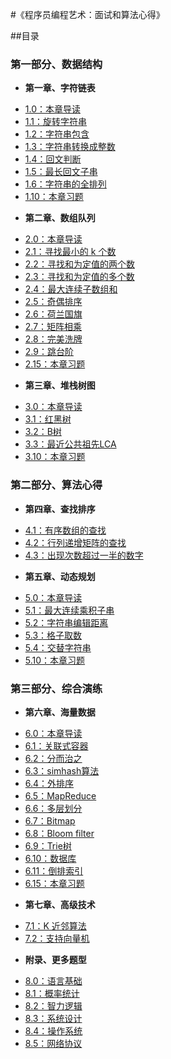 #《程序员编程艺术：面试和算法心得》

##目录
### 第一部分、数据结构
* **第一章、字符链表**
 - [1.0：本章导读](01.00.md)
 - [1.1：旋转字符串](01.01.md)
 - [1.2：字符串包含](01.02.md)
 - [1.3：字符串转换成整数](01.03.md)
 - [1.4：回文判断](01.04.md)
 - [1.5：最长回文子串](01.05.md)
 - [1.6：字符串的全排列](01.06.md)
 - [1.10：本章习题](01.10.md)
* **第二章、数组队列**
 - [2.0：本章导读](02.00.md)
 - [2.1：寻找最小的 k 个数](02.01.md) 
 - [2.2：寻找和为定值的两个数](02.02.md)
 - [2.3：寻找和为定值的多个数](02.03.md)
 - [2.4：最大连续子数组和](02.04.md)
 - [2.5：奇偶排序](02.05.md)
 - [2.6：荷兰国旗](02.06.md)
 - [2.7：矩阵相乘](02.07.md)
 - [2.8：完美洗牌](02.08.md)
 - [2.9：跳台阶](02.09.md)
 - [2.15：本章习题](02.15.md)
* **第三章、堆栈树图**
 - [3.0：本章导读](03.00.md)
 - [3.1：红黑树](03.01.md)
 - [3.2：B树](03.02.md)
 - [3.3：最近公共祖先LCA](03.03.md)
 - [3.10：本章习题](03.10.md)
 
### 第二部分、算法心得
* **第四章、查找排序**
 - [4.1：有序数组的查找](04.01.md)
 - [4.2：行列递增矩阵的查找](04.02.md)
 - [4.3：出现次数超过一半的数字](04.03.md)
* **第五章、动态规划**
 - [5.0：本章导读](05.00.md)
 - [5.1：最大连续乘积子串](05.01.md)
 - [5.2：字符串编辑距离](05.02.md)
 - [5.3：格子取数](05.03.md)
 - [5.4：交替字符串](05.04.md)
 - [5.10：本章习题](05.10.md)
 
### 第三部分、综合演练
* **第六章、海量数据**
 - [6.0：本章导读](06.00.md)
 - [6.1：关联式容器](06.01.md)
 - [6.2：分而治之](06.02.md)
 - [6.3：simhash算法](06.03.md)
 - [6.4：外排序](06.04.md)
 - [6.5：MapReduce](06.05.md)
 - [6.6：多层划分](06.06.md)
 - [6.7：Bitmap](06.07.md)
 - [6.8：Bloom filter](06.08.md)
 - [6.9：Trie树](06.09.md)
 - [6.10：数据库](06.10.md)
 - [6.11：倒排索引](06.11.md)
 - [6.15：本章习题](06.15.md)
* **第七章、高级技术**
 - [7.1：K 近邻算法](07.01.md)
 - [7.2：支持向量机](07.02.svm.md)
* **附录、更多题型**
 - [8.0：语言基础](08.00.md)
 - [8.1：概率统计](08.01.md)
 - [8.2：智力逻辑](08.02.md)
 - [8.3：系统设计](08.03.md)
 - [8.4：操作系统](08.04.md)
 - [8.5：网络协议](08.05.md)

